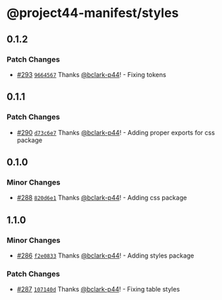 # @project44-manifest/styles

## 0.1.2

### Patch Changes

- [#293](https://github.com/project44/manifest/pull/293)
  [`9664567`](https://github.com/project44/manifest/commit/9664567c5b2cdff9d3275806504c2f93445f2e41)
  Thanks [@bclark-p44](https://github.com/bclark-p44)! - Fixing tokens

## 0.1.1

### Patch Changes

- [#290](https://github.com/project44/manifest/pull/290)
  [`d73c6e7`](https://github.com/project44/manifest/commit/d73c6e79954fe75e10c78bb5a46656293ea8bf46)
  Thanks [@bclark-p44](https://github.com/bclark-p44)! - Adding proper exports for css package

## 0.1.0

### Minor Changes

- [#288](https://github.com/project44/manifest/pull/288)
  [`820d6e1`](https://github.com/project44/manifest/commit/820d6e1e69ba89ac95119e081ca76393c4a4308b)
  Thanks [@bclark-p44](https://github.com/bclark-p44)! - Adding css package

## 1.1.0

### Minor Changes

- [#286](https://github.com/project44/manifest/pull/286)
  [`f2e0833`](https://github.com/project44/manifest/commit/f2e0833c20e45341594ec201036e55229ef554d3)
  Thanks [@bclark-p44](https://github.com/bclark-p44)! - Adding styles package

### Patch Changes

- [#287](https://github.com/project44/manifest/pull/287)
  [`107140d`](https://github.com/project44/manifest/commit/107140d69e20d637e0bbb5647f73f6dd125d14e5)
  Thanks [@bclark-p44](https://github.com/bclark-p44)! - Fixing table styles
